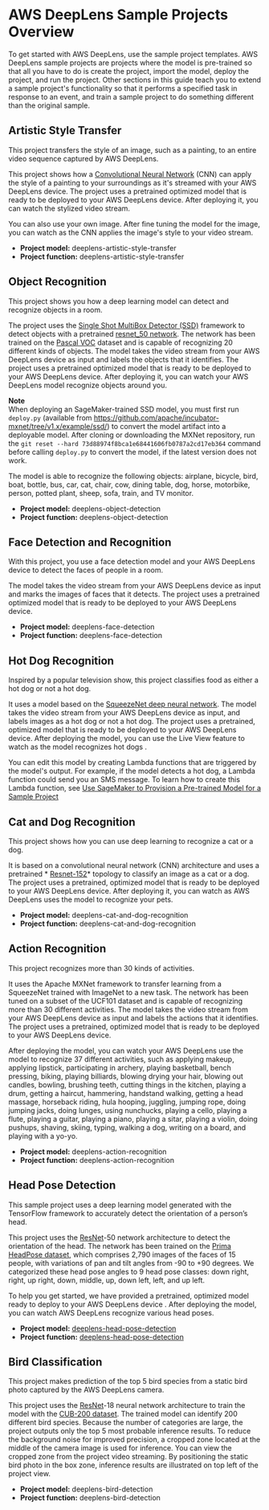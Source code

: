 # AWS DeepLens Sample Projects Overview<a name="deeplens-templated-projects-overview"></a>

To get started with AWS DeepLens, use the sample project templates\. AWS DeepLens sample projects are projects where the model is pre\-trained so that all you have to do is create the project, import the model, deploy the project, and run the project\. Other sections in this guide teach you to extend a sample project's functionality so that it performs a specified task in response to an event, and train a sample project to do something different than the original sample\. 

## Artistic Style Transfer<a name="artistic-style-transfer"></a>

This project transfers the style of an image, such as a painting, to an entire video sequence captured by AWS DeepLens\.

This project shows how a [Convolutional Neural Network](http://gluon.mxnet.io/chapter04_convolutional-neural-networks/cnn-scratch.html) \(CNN\) can apply the style of a painting to your surroundings as it's streamed with your AWS DeepLens device\. The project uses a pretrained optimized model that is ready to be deployed to your AWS DeepLens device\. After deploying it, you can watch the stylized video stream\.

You can also use your own image\. After fine tuning the model for the image, you can watch as the CNN applies the image's style to your video stream\.
+ **Project model:** deeplens\-artistic\-style\-transfer
+ **Project function:** deeplens\-artistic\-style\-transfer

## Object Recognition<a name="object-recognition"></a>

This project shows you how a deep learning model can detect and recognize objects in a room\.

The project uses the [Single Shot MultiBox Detector \(SSD\)](http://gluon.mxnet.io/chapter08_computer-vision/object-detection.html) framework to detect objects with a pretrained [resnet\_50 network](https://gluon-cv.mxnet.io/model_zoo/index.html)\. The network has been trained on the [Pascal VOC](http://host.robots.ox.ac.uk/pascal/VOC/) dataset and is capable of recognizing 20 different kinds of objects\. The model takes the video stream from your AWS DeepLens device as input and labels the objects that it identifies\. The project uses a pretrained optimized model that is ready to be deployed to your AWS DeepLens device\. After deploying it, you can watch your AWS DeepLens model recognize objects around you\.

**Note**  
 When deploying an SageMaker\-trained SSD model, you must first run `deploy.py` \(available from [https://github\.com/apache/incubator\-mxnet/tree/v1\.x/example/ssd/](https://github.com/apache/incubator-mxnet/tree/v1.x/example/ssd/)\) to convert the model artifact into a deployable model\. After cloning or downloading the MXNet repository, run the `git reset --hard 73d88974f8bca1e68441606fb0787a2cd17eb364` command before calling `deploy.py` to convert the model, if the latest version does not work\.

The model is able to recognize the following objects: airplane, bicycle, bird, boat, bottle, bus, car, cat, chair, cow, dining table, dog, horse, motorbike, person, potted plant, sheep, sofa, train, and TV monitor\.
+ **Project model:** deeplens\-object\-detection
+ **Project function:** deeplens\-object\-detection

## Face Detection and Recognition<a name="face-detection-recognition"></a>

With this project, you use a face detection model and your AWS DeepLens device to detect the faces of people in a room\.

The model takes the video stream from your AWS DeepLens device as input and marks the images of faces that it detects\. The project uses a pretrained optimized model that is ready to be deployed to your AWS DeepLens device\. 
+ **Project model:** deeplens\-face\-detection
+ **Project function:** deeplens\-face\-detection

## Hot Dog Recognition<a name="hot-dog-not-hot-dog"></a>

Inspired by a popular television show, this project classifies food as either a hot dog or not a hot dog\.

It uses a model based on the [SqueezeNet deep neural network](http://gluon.mxnet.io/chapter08_computer-vision/fine-tuning.html)\. The model takes the video stream from your AWS DeepLens device as input, and labels images as a hot dog or not a hot dog\. The project uses a pretrained, optimized model that is ready to be deployed to your AWS DeepLens device\. After deploying the model, you can use the Live View feature to watch as the model recognizes hot dogs \.

You can edit this model by creating Lambda functions that are triggered by the model's output\. For example, if the model detects a hot dog, a Lambda function could send you an SMS message\. To learn how to create this Lambda function, see [Use SageMaker to Provision a Pre\-trained Model for a Sample Project](deeplens-train-model.md)

## Cat and Dog Recognition<a name="cat-or-dog"></a>

This project shows how you can use deep learning to recognize a cat or a dog\.

It is based on a convolutional neural network \(CNN\) architecture and uses a pretrained * [Resnet\-152](https://docs.aws.amazon.com/general/latest/gr/glos-chap.html#resnet-152)* topology to classify an image as a cat or a dog\. The project uses a pretrained, optimized model that is ready to be deployed to your AWS DeepLens device\. After deploying it, you can watch as AWS DeepLens uses the model to recognize your pets\.
+ **Project model:** deeplens\-cat\-and\-dog\-recognition
+ **Project function:** deeplens\-cat\-and\-dog\-recognition

## Action Recognition<a name="action-recognition"></a>

This project recognizes more than 30 kinds of activities\.

It uses the Apache MXNet framework to transfer learning from a SqueezeNet trained with ImageNet to a new task\. The network has been tuned on a subset of the UCF101 dataset and is capable of recognizing more than 30 different activities\. The model takes the video stream from your AWS DeepLens device as input and labels the actions that it identifies\. The project uses a pretrained, optimized model that is ready to be deployed to your AWS DeepLens device\.

After deploying the model, you can watch your AWS DeepLens use the model to recognize 37 different activities, such as applying makeup, applying lipstick, participating in archery, playing basketball, bench pressing, biking, playing billiards, blowing drying your hair, blowing out candles, bowling, brushing teeth, cutting things in the kitchen, playing a drum, getting a haircut, hammering, handstand walking, getting a head massage, horseback riding, hula hooping, juggling, jumping rope, doing jumping jacks, doing lunges, using nunchucks, playing a cello, playing a flute, playing a guitar, playing a piano, playing a sitar, playing a violin, doing pushups, shaving, skiing, typing, walking a dog, writing on a board, and playing with a yo\-yo\.
+ **Project model:** deeplens\-action\-recognition
+ **Project function:** deeplens\-action\-recognition

## Head Pose Detection<a name="head-pose-detection"></a>

This sample project uses a deep learning model generated with the TensorFlow framework to accurately detect the orientation of a person’s head\. 

 This project uses the [ResNet](https://arxiv.org/abs/1512.03385)\-50 network architecture to detect the orientation of the head\. The network has been trained on the [Prima HeadPose dataset](http://www-prima.inrialpes.fr/perso/Gourier/Faces/HPDatabase.html), which comprises 2,790 images of the faces of 15 people, with variations of pan and tilt angles from \-90 to \+90 degrees\. We categorized these head pose angles to 9 head pose classes: down right, right, up right, down, middle, up, down left, left, and up left\. 

To help you get started, we have provided a pretrained, optimized model ready to deploy to your AWS DeepLens device \. After deploying the model, you can watch AWS DeepLens recognize various head poses\. 
+ **Project model:** [deeplens\-head\-pose\-detection](https://s3.amazonaws.com/deeplens-public/samples/headpose/deeplens-headpose-detection.pb)
+ **Project function:** [deeplens\-head\-pose\-detection](https://s3.amazonaws.com/deeplens-public/samples/headpose/deeplens-headpose-detection.pb)

## Bird Classification<a name="bird-classification"></a>

This project makes prediction of the top 5 bird species from a static bird photo captured by the AWS DeepLens camera\.

This project uses the [ResNet](https://arxiv.org/abs/1512.03385)\-18 neural network architecture to train the model with the [CUB\-200 dataset](http://www.vision.caltech.edu/visipedia/CUB-200-2011.html)\. The trained model can identify 200 different bird species\. Because the number of categories are large, the project outputs only the top 5 most probable inference results\. To reduce the background noise for improved precision, a cropped zone located at the middle of the camera image is used for inference\. You can view the cropped zone from the project video streaming\. By positioning the static bird photo in the box zone, inference results are illustrated on top left of the project view\. 
+ **Project model:** deeplens\-bird\-detection 
+ **Project function:** deeplens\-bird\-detection 
